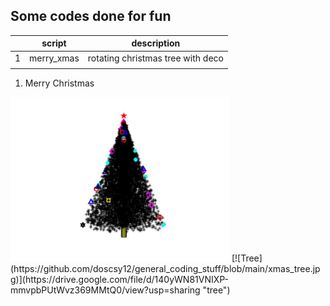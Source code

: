 ## Some codes done for fun


|   | script     | description                       |
|---|------------|-----------------------------------|
| 1 | merry_xmas | rotating christmas tree with deco |
|   |            |                                   |

1. Merry Christmas
<img src="https://github.com/doscsy12/general_coding_stuff/blob/main/xmas_tree.jpg" width="350">
[![Tree](https://github.com/doscsy12/general_coding_stuff/blob/main/xmas_tree.jpg)](https://drive.google.com/file/d/140yWN81VNIXP-mmvpbPUtWvz369MMtQ0/view?usp=sharing "tree")
